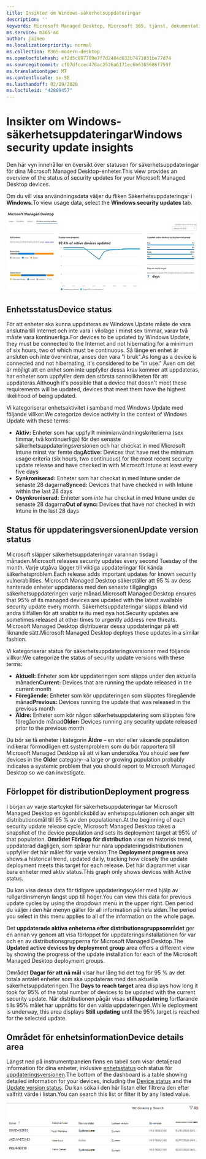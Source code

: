 ```yaml
---
title: Insikter om Windows-säkerhetsuppdateringar
description: ''
keywords: Microsoft Managed Desktop, Microsoft 365, tjänst, dokumentation
ms.service: m365-md
author: jaimeo
ms.localizationpriority: normal
ms.collection: M365-modern-desktop
ms.openlocfilehash: ef2d5c897709e7f7d2484d032b7471031be77d74
ms.sourcegitcommit: cf07dfccec476ac2526a6171ec6b6365686f759f
ms.translationtype: MT
ms.contentlocale: sv-SE
ms.lasthandoff: 02/29/2020
ms.locfileid: "42809457"
---
```

# <a name="windows-security-update-insights"></a><span data-ttu-id="f96f2-103">Insikter om Windows-säkerhetsuppdateringar</span><span class="sxs-lookup"><span data-stu-id="f96f2-103">Windows security update insights</span></span>
<span data-ttu-id="f96f2-104">Den här vyn innehåller en översikt över statusen för säkerhetsuppdateringar för dina Microsoft Managed Desktop-enheter.</span><span class="sxs-lookup"><span data-stu-id="f96f2-104">This view provides an overview of the status of security updates for your Microsoft Managed Desktop devices.</span></span> 

<span data-ttu-id="f96f2-105">Om du vill visa användningsdata väljer du fliken Säkerhetsuppdateringar i <strong>Windows.</strong></span><span class="sxs-lookup"><span data-stu-id="f96f2-105">To view usage data, select the <strong>Windows security updates</strong> tab.</span></span>

![Fönstret Windows säkerhetsuppdateringar: stapeldiagram över enhetsstatus och uppdateringsversion i vänster kolumn, uppdatera distributionsförloppet över tid i mittkolumnen och procentandel av aktiva enheter efter distributionsgrupp, samt antalet dagar som har gjorts för att nå 95%-distributionen mål i höger kolumn.](../../media/update-insights.jpg)

## <a name="device-status"></a><span data-ttu-id="f96f2-107">Enhetsstatus</span><span class="sxs-lookup"><span data-stu-id="f96f2-107">Device status</span></span>

<span data-ttu-id="f96f2-108">För att enheter ska kunna uppdateras av Windows Update måste de vara anslutna till Internet och inte vara i viloläge i minst sex timmar, varav två måste vara kontinuerliga.</span><span class="sxs-lookup"><span data-stu-id="f96f2-108">For devices to be updated by Windows Update, they must be connected to the Internet and not hibernating for a minimum of six hours, two of which must be continuous.</span></span> <span data-ttu-id="f96f2-109">Så länge en enhet är ansluten och inte övervintrar, anses den vara "i bruk".</span><span class="sxs-lookup"><span data-stu-id="f96f2-109">As long as a device is connected and not hibernating, it's considered to be "in use."</span></span> <span data-ttu-id="f96f2-110">Även om det är möjligt att en enhet som inte uppfyller dessa krav kommer att uppdateras, har enheter som uppfyller dem den största sannolikheten för att uppdateras.</span><span class="sxs-lookup"><span data-stu-id="f96f2-110">Although it's possible that a device that doesn't meet these requirements will be updated, devices that meet them have the highest likelihood of being updated.</span></span> 

<span data-ttu-id="f96f2-111">Vi kategoriserar enhetsaktivitet i samband med Windows Update med följande villkor:</span><span class="sxs-lookup"><span data-stu-id="f96f2-111">We categorize device activity in the context of Windows Update with these terms:</span></span>

- <span data-ttu-id="f96f2-112"><strong>Aktiv:</strong> Enheter som har uppfyllt minimianvändningskriterierna (sex timmar, två kontinuerliga) för den senaste säkerhetsuppdateringsversionen och har checkat in med Microsoft Intune minst var femte dag</span><span class="sxs-lookup"><span data-stu-id="f96f2-112"><strong>Active:</strong> Devices that have met the minimum usage criteria (six hours, two continuous) for the most recent security update release and have checked in with Microsoft Intune at least every five days</span></span>
- <span data-ttu-id="f96f2-113"><strong>Synkroniserad:</strong> Enheter som har checkat in med Intune under de senaste 28 dagarna</span><span class="sxs-lookup"><span data-stu-id="f96f2-113"><strong>Synced:</strong> Devices that have checked in with Intune within the last 28 days</span></span>
- <span data-ttu-id="f96f2-114"><strong>Osynkroniserad:</strong> Enheter som <i>inte</i> har checkat in med Intune under de senaste 28 dagarna</span><span class="sxs-lookup"><span data-stu-id="f96f2-114"><strong>Out of sync:</strong> Devices that have <i>not</i> checked in with Intune in the last 28 days</span></span>




## <a name="update-version-status"></a><span data-ttu-id="f96f2-115">Status för uppdateringsversionen</span><span class="sxs-lookup"><span data-stu-id="f96f2-115">Update version status</span></span>

<span data-ttu-id="f96f2-116">Microsoft släpper säkerhetsuppdateringar varannan tisdag i månaden.</span><span class="sxs-lookup"><span data-stu-id="f96f2-116">Microsoft releases security updates every second Tuesday of the month.</span></span> <span data-ttu-id="f96f2-117">Varje utgåva lägger till viktiga uppdateringar för kända säkerhetsproblem.</span><span class="sxs-lookup"><span data-stu-id="f96f2-117">Each release adds important updates for known security vulnerabilities.</span></span> <span data-ttu-id="f96f2-118">Microsoft Managed Desktop säkerställer att 95 % av dess hanterade enheter uppdateras med den senaste tillgängliga säkerhetsuppdateringen varje månad.</span><span class="sxs-lookup"><span data-stu-id="f96f2-118">Microsoft Managed Desktop ensures that 95% of its managed devices are updated with the latest available security update every month.</span></span> <span data-ttu-id="f96f2-119">Säkerhetsuppdateringar släpps ibland vid andra tillfällen för att snabbt ta itu med nya hot.</span><span class="sxs-lookup"><span data-stu-id="f96f2-119">Security updates are sometimes released at other times to urgently address new threats.</span></span> <span data-ttu-id="f96f2-120">Microsoft Managed Desktop distribuerar dessa uppdateringar på ett liknande sätt.</span><span class="sxs-lookup"><span data-stu-id="f96f2-120">Microsoft Managed Desktop deploys these updates in a similar fashion.</span></span>

<span data-ttu-id="f96f2-121">Vi kategoriserar status för säkerhetsuppdateringsversioner med följande villkor:</span><span class="sxs-lookup"><span data-stu-id="f96f2-121">We categorize the status of security update versions with these terms:</span></span>

- <span data-ttu-id="f96f2-122"><strong>Aktuell:</strong> Enheter som kör uppdateringen som släpps under den aktuella månaden</span><span class="sxs-lookup"><span data-stu-id="f96f2-122"><strong>Current:</strong> Devices that are running the update released in the current month</span></span>
- <span data-ttu-id="f96f2-123"><strong>Föregående:</strong> Enheter som kör uppdateringen som släpptes föregående månad</span><span class="sxs-lookup"><span data-stu-id="f96f2-123"><strong>Previous:</strong> Devices running the update that was released in the previous month</span></span>
- <span data-ttu-id="f96f2-124"><strong>Äldre:</strong> Enheter som kör någon säkerhetsuppdatering som släpptes före föregående månad</span><span class="sxs-lookup"><span data-stu-id="f96f2-124"><strong>Older:</strong> Devices running any security update released prior to the previous month</span></span>

<span data-ttu-id="f96f2-125">Du bör se få enheter i kategorin <strong>Äldre</strong> – en stor eller växande population indikerar förmodligen ett systemproblem som du bör rapportera till Microsoft Managed Desktop så att vi kan undersöka.</span><span class="sxs-lookup"><span data-stu-id="f96f2-125">You should see few devices in the <strong>Older</strong> category--a large or growing population probably indicates a systemic problem that you should report to Microsoft Managed Desktop so we can investigate.</span></span>


## <a name="deployment-progress"></a><span data-ttu-id="f96f2-126">Förloppet för distribution</span><span class="sxs-lookup"><span data-stu-id="f96f2-126">Deployment progress</span></span>

<span data-ttu-id="f96f2-127">I början av varje startcykel för säkerhetsuppdateringar tar Microsoft Managed Desktop en ögonblicksbild av enhetspopulationen och anger sitt distributionsmål till 95 % av den populationen.</span><span class="sxs-lookup"><span data-stu-id="f96f2-127">At the beginning of each security update release cycle, Microsoft Managed Desktop takes a snapshot of the device population and sets its deployment target at 95% of that population.</span></span> <span data-ttu-id="f96f2-128"><strong>Området Förlopp för distribution</strong> visar en historisk trend, uppdaterad dagligen, som spårar hur nära uppdateringsdistributionen uppfyller det här målet för varje version.</span><span class="sxs-lookup"><span data-stu-id="f96f2-128">The <strong>Deployment progress</strong> area shows a historical trend, updated daily, tracking how closely the update deployment meets this target for each release.</span></span> <span data-ttu-id="f96f2-129">Det här diagrammet visar bara enheter med aktiv status.</span><span class="sxs-lookup"><span data-stu-id="f96f2-129">This graph only shows devices with Active status.</span></span>

<span data-ttu-id="f96f2-130">Du kan visa dessa data för tidigare uppdateringscykler med hjälp av rullgardinsmenyn längst upp till höger.</span><span class="sxs-lookup"><span data-stu-id="f96f2-130">You can view this data for previous update cycles by using the dropdown menu in the upper right.</span></span> <span data-ttu-id="f96f2-131">Den period du väljer i den här menyn gäller för all information på hela sidan.</span><span class="sxs-lookup"><span data-stu-id="f96f2-131">The period you select in this menu applies to all of the information on the whole page.</span></span>

<span data-ttu-id="f96f2-132">Det <strong>uppdaterade aktiva enheterna efter distributionsgruppsområdet</strong> ger en annan vy genom att visa förloppet för uppdateringsinstallationen för var och en av distributionsgrupperna för Microsoft Managed Desktop.</span><span class="sxs-lookup"><span data-stu-id="f96f2-132">The <strong>Updated active devices by deployment group</strong> area offers a different view by showing the progress of the update installation for each of the Microsoft Managed Desktop deployment groups.</span></span>

<span data-ttu-id="f96f2-133">Området <strong>Dagar för att nå mål</strong> visar hur lång tid det tog för 95 % av det totala antalet enheter som ska uppdateras med den aktuella säkerhetsuppdateringen.</span><span class="sxs-lookup"><span data-stu-id="f96f2-133">The <strong>Days to reach target</strong> area displays how long it took for 95% of the total number of devices to be updated with the current security update.</span></span> <span data-ttu-id="f96f2-134">När distributionen pågår visas <strong>stilluppdatering</strong> fortfarande tills 95% målet har uppnåtts för den valda uppdateringen.</span><span class="sxs-lookup"><span data-stu-id="f96f2-134">While deployment is underway, this area displays <strong>Still updating</strong> until the 95% target is reached for the selected update.</span></span>

## <a name="device-details-area"></a><span data-ttu-id="f96f2-135">Området för enhetsinformation</span><span class="sxs-lookup"><span data-stu-id="f96f2-135">Device details area</span></span>

<span data-ttu-id="f96f2-136">Längst ned på instrumentpanelen finns en tabell som visar detaljerad information för dina enheter, inklusive [enhetsstatus](#device-status) och status för [uppdateringsversionen](#update-version-status).</span><span class="sxs-lookup"><span data-stu-id="f96f2-136">The bottom of the dashboard is a table showing detailed information for your devices, including the [Device status](#device-status) and the [Update version status](#update-version-status).</span></span> <span data-ttu-id="f96f2-137">Du kan söka i den här listan eller filtrera den efter valfritt värde i listan.</span><span class="sxs-lookup"><span data-stu-id="f96f2-137">You can search this list or filter it by any listed value.</span></span>


![Enhetsinformationstabell som visar kolumner för enhetsnamn, tilldelad användare, enhetsstatus, uppdateringsversion, operativsystemversion och det datum då enheten senast synkroniserades.](../../media/security-update-insights-device-table-sterile.png)
